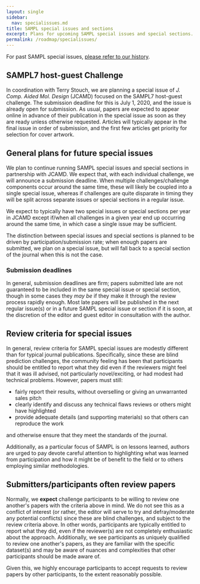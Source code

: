 ```yaml
---
layout: single
sidebar:
  nav: specialissues.md
title: SAMPL special issues and sections
excerpt: Plans for upcoming SAMPL special issues and special sections. For previous special issues, see History
permalink: /roadmap/specialissues/
---
```


For past SAMPL special issues, [please refer to our history](https://samplchallenges.github.io/history/references/).

## SAMPL7 host-guest Challenge

In coordination with Terry Stouch, we are planning a special issue of *J. Comp. Aided Mol. Design* (JCAMD) focused on the SAMPL7 host-guest challenge.
The submission deadline for this is July 1, 2020, and the issue is already open for submission.
As usual, papers are expected to appear online in advance of their publication in the special issue as soon as they are ready unless otherwise requested.
Articles will typically appear in the final issue in order of submission, and the first few articles get priority for selection for cover artwork.

## General plans for future special issues

We plan to continue running SAMPL special issues and special sections in partnership with JCAMD. We expect that, with each individual challenge, we will announce a submission deadline.
When multiple challenges/challenge components occur around the same time, these will likely be coupled into a single special issue, whereas if challenges are quite disparate in timing they will be split across separate issues or special sections in a regular issue.

We expect to typically have two special issues or special sections per year in JCAMD except if/when all challenges in a given year end up occurring around the same time, in which case a single issue may be sufficient.

The distinction between special issues and special sections is planned to be driven by participation/submission rate; when enough papers are submitted, we plan on a special issue, but will fall back to a special section of the journal when this is not the case.

### Submission deadlines

In general, submission deadlines are firm; papers submitted late are not guaranteed to be included in the same special issue or special section, though in some cases they *may be* if they make it through the review process rapidly enough.
Most late papers will be published in the next regular issue(s) or in a future SAMPL special issue or section if it is soon, at the discretion of the editor and guest editor in consultation with the author.

## Review criteria for special issues

In general, review criteria for SAMPL special issues are modestly different than for typical journal publications. Specifically, since these are blind prediction challenges, the community feeling has been that participants should be entitled to report what they did even if the reviewers might feel that it was ill advised, not particularly novel/exciting, or had modest had technical problems. However, papers must still:
- fairly report their results, without overselling or giving an unwarranted sales pitch
- clearly identify and discuss any technical flaws reviews or others might have highlighted
- provide adequate details (and supporting materials) so that others can reproduce the work

and otherwise ensure that they meet the standards of the journal.

Additionally, as a particular focus of SAMPL is on lessons learned, authors are urged to pay devote careful attention to highlighting what was learned from participation and how it might be of benefit to the field or to others employing similar methodologies.

## Submitters/participants often review papers

Normally, we **expect** challenge participants to be willing to review one another's papers with the criteria above in mind. We do not see this as a conflict of interest (or rather, the editor will serve to try and defray/moderate any potential conflicts) since these are blind challenges, and subject to the review criteria above. In other words, participants are typically entitled to report what they did, even if the reviewer(s) are not completely enthusiastic about the approach. Additionally, we see participants as uniquely qualified to review one another's papers, as they are familiar with the specific dataset(s) and may be aware of nuances and complexities that other participants should be made aware of.

Given this, we highly encourage participants to accept requests to review papers by other participants, to the extent reasonably possible.
